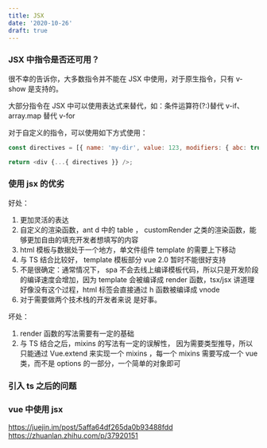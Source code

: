 ```yaml
---
title: JSX
date: '2020-10-26'
draft: true
---
```


### JSX 中指令是否还可用？

很不幸的告诉你，大多数指令并不能在 JSX 中使用，对于原生指令，只有 v-show 是支持的。

大部分指令在 JSX 中可以使用表达式来替代，如：条件运算符(?:)替代 v-if、array.map 替代 v-for

对于自定义的指令，可以使用如下方式使用：

```js
const directives = [{ name: 'my-dir', value: 123, modifiers: { abc: true } }];

return <div {...{ directives }} />;
```

### 使用 jsx 的优劣

好处：

1. 更加灵活的表达
2. 自定义的渲染函数，ant d 中的 table ， customRender 之类的渲染函数，能够更加自由的填充开发者想填写的内容
3. html 模板与数据处于一个地方，单文件组件 template 的需要上下移动
4. 与 TS 结合比较好， template 模板部分 vue 2.0 暂时不能很好支持
5. 不是很确定：通常情况下， spa 不会去线上编译模板代码，所以只是开发阶段的编译速度会增加，因为 template 会被编译成 render 函数，tsx/jsx 讲道理好像没有这个过程，html 标签会直接通过 h 函数被编译成 vnode
6. 对于需要做两个技术栈的开发者来说 是好事。

坏处：

1. render 函数的写法需要有一定的基础
2. 与 TS 结合之后，mixins 的写法有一定的误解性， 因为需要类型推导，所以 只能通过 Vue.extend 来实现一个 mixins ，每一个 mixins 需要写成一个 vue 类，而不是 options 的一部分，一个简单的对象即可

### 引入 ts 之后的问题

### vue 中使用 jsx

https://juejin.im/post/5affa64df265da0b93488fdd
https://zhuanlan.zhihu.com/p/37920151
